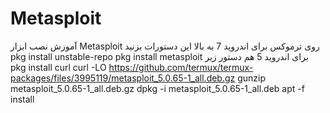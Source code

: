 # Metasploit
آموزش نصب ابزار Metasploit روی ترموکس
برای اندروید 7 به بالا این دستورات بزنید 
pkg install unstable-repo
pkg install metasploit
برای اندروید 5 هم دستور زیر 
pkg install curl
curl -LO https://github.com/termux/termux-packages/files/3995119/metasploit_5.0.65-1_all.deb.gz
gunzip metasploit_5.0.65-1_all.deb.gz
dpkg -i metasploit_5.0.65-1_all.deb
apt -f install
